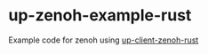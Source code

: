 # up-zenoh-example-rust

Example code for zenoh using [up-client-zenoh-rust](https://github.com/eclipse-uprotocol/up-client-zenoh-rust)
